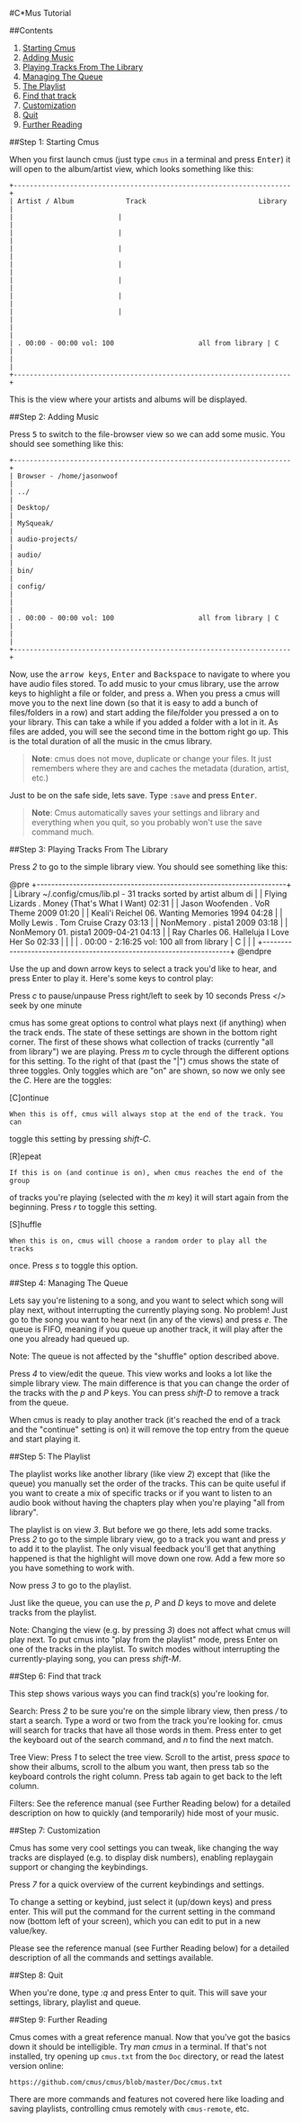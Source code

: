 #C*Mus Tutorial

##Contents

1. [Starting Cmus](#step-1-starting-cmus)
2. [Adding Music](#step-2-adding-music)
3. [Playing Tracks From The Library](#step-3-playing-tracks-from-the-library)
4. [Managing The Queue](#step-4-managing-the-queue)
5. [The Playlist](#step-5-the-playlist)
6. [Find that track](#step-6-find-that-track)
7. [Customization](#step-7-customization)
8. [Quit](#step-8-quit)
9. [Further Reading](#step-9-further-reading)

##Step 1: Starting Cmus

When you first launch cmus (just type `cmus` in a terminal and press <kbd>Enter</kbd>) it will open to the album/artist view, which looks something like this:

```
+---------------------------------------------------------------------+
| Artist / Album             Track                            Library |
|                          |                                          |
|                          |                                          |
|                          |                                          |
|                          |                                          |
|                          |                                          |
|                          |                                          |
|                          |                                          |
|                                                                     |
| . 00:00 - 00:00 vol: 100                     all from library | C   |
|                                                                     |
+---------------------------------------------------------------------+
```

This is the view where your artists and albums will be displayed.

##Step 2: Adding Music

Press <kbd>5</kbd> to switch to the file-browser view so we can add some music. You should see something like this:

```
+---------------------------------------------------------------------+
| Browser - /home/jasonwoof                                           |
| ../                                                                 |
| Desktop/                                                            |
| MySqueak/                                                           |
| audio-projects/                                                     |
| audio/                                                              |
| bin/                                                                |
| config/                                                             |
|                                                                     |
| . 00:00 - 00:00 vol: 100                     all from library | C   |
|                                                                     |
+---------------------------------------------------------------------+
```

Now, use the <kbd>arrow keys</kbd>, <kbd>Enter</kbd> and <kbd>Backspace</kbd> to navigate to where you have audio files stored. To add music to your cmus library, use the arrow keys to highlight a file or folder, and press <kbd>a</kbd>. When you press </kbd>a</kbd> cmus will move you to the next line down (so that it is easy to add a bunch of files/folders in a
row) and start adding the file/folder you pressed <kbd>a</kbd> on to your library. This can take a while if you added a folder with a lot in it. As files are added, you will see the second time in the bottom right go up. This is the total
duration of all the music in the cmus library.

>**Note**: cmus does not move, duplicate or change your files. It just remembers where they are and caches the metadata (duration, artist, etc.)

Just to be on the safe side, lets save. Type `:save` and press <kbd>Enter</kbd>.

>**Note**: Cmus automatically saves your settings and library and everything when you quit, so you probably won't use the save command much.

##Step 3: Playing Tracks From The Library

Press *2* to go to the simple library view. You should see something like
this:

@pre
+---------------------------------------------------------------------+
| Library ~/.config/cmus/lib.pl - 31 tracks sorted by artist album di |
| Flying Lizards         . Money (That's What I Want)           02:31 |
| Jason Woofenden        . VoR Theme                       2009 01:20 |
| Keali'i Reichel      06. Wanting Memories                1994 04:28 |
| Molly Lewis            . Tom Cruise Crazy                     03:13 |
| NonMemory              . pista1                          2009 03:18 |
| NonMemory            01. pista1                    2009-04-21 04:13 |
| Ray Charles          06. Halleluja I Love Her So              02:33 |
|                                                                     |
| . 00:00 - 2:16:25 vol: 100                   all from library | C   |
|                                                                     |
+---------------------------------------------------------------------+
@endpre

Use the up and down arrow keys to select a track you'd like to hear, and press
Enter to play it. Here's some keys to control play:

Press *c* to pause/unpause
Press right/left to seek by 10 seconds
Press *<*/*>* seek by one minute

cmus has some great options to control what plays next (if anything) when the
track ends. The state of these settings are shown in the bottom right corner.
The first of these shows what collection of tracks (currently "all from
library") we are playing. Press *m* to cycle through the different options for
this setting. To the right of that (past the "|") cmus shows the state of three
toggles. Only toggles which are "on" are shown, so now we only see the *C*.
Here are the toggles:

[C]ontinue

    When this is off, cmus will always stop at the end of the track. You can
toggle this setting by pressing *shift-C*.

[R]epeat

    If this is on (and continue is on), when cmus reaches the end of the group
of tracks you're playing (selected with the *m* key) it will start again from
the beginning. Press *r* to toggle this setting.

[S]huffle

    When this is on, cmus will choose a random order to play all the tracks
once. Press *s* to toggle this option.


##Step 4: Managing The Queue

Lets say you're listening to a song, and you want to select which song will
play next, without interrupting the currently playing song. No problem! Just go
to the song you want to hear next (in any of the views) and press *e*. The
queue is FIFO, meaning if you queue up another track, it will play after the
one you already had queued up.

Note: The queue is not affected by the "shuffle" option described above.

Press *4* to view/edit the queue. This view works and looks a lot like the
simple library view. The main difference is that you can change the order of
the tracks with the *p* and *P* keys. You can press *shift-D* to remove a track
from the queue.

When cmus is ready to play another track (it's reached the end of a track and
the "continue" setting is on) it will remove the top entry from the queue and
start playing it.


##Step 5: The Playlist

The playlist works like another library (like view *2*) except that (like
the queue) you manually set the order of the tracks. This can be quite useful
if you want to create a mix of specific tracks or if you want to listen to an
audio book without having the chapters play when you're playing "all from
library".

The playlist is on view *3*. But before we go there, lets add some tracks.
Press *2* to go to the simple library view, go to a track you want and press
*y* to add it to the playlist. The only visual feedback you'll get that
anything happened is that the highlight will move down one row. Add a few more so
you have something to work with.

Now press *3* to go to the playlist.

Just like the queue, you can use the *p*, *P* and *D* keys to move and delete
tracks from the playlist.

Note: Changing the view (e.g. by pressing *3*) does not affect what cmus will
play next. To put cmus into "play from the playlist" mode, press Enter on one
of the tracks in the playlist. To switch modes without interrupting the
currently-playing song, you can press *shift-M*.


##Step 6: Find that track

This step shows various ways you can find track(s) you're looking for.

Search: Press *2* to be sure you're on the simple library view, then press */*
to start a search. Type a word or two from the track you're looking for. cmus
will search for tracks that have all those words in them. Press enter to get
the keyboard out of the search command, and *n* to find the next match.

Tree View: Press *1* to select the tree view. Scroll to the artist, press
*space* to show their albums, scroll to the album you want, then press tab so
the keyboard controls the right column. Press tab again to get back to the left
column.

Filters: See the reference manual (see Further Reading below) for a detailed
description on how to quickly (and temporarily) hide most of your music.


##Step 7: Customization

Cmus has some very cool settings you can tweak, like changing the way tracks
are displayed (e.g. to display disk numbers), enabling replaygain support or
changing the keybindings.

Press *7* for a quick overview of the current keybindings and settings.

To change a setting or keybind, just select it (up/down keys) and press enter.
This will put the command for the current setting in the command now (bottom
left of your screen), which you can edit to put in a new value/key.

Please see the reference manual (see Further Reading below) for a detailed
description of all the commands and settings available.


##Step 8: Quit

When you're done, type *:q* and press Enter to quit. This will save your
settings, library, playlist and queue.


##Step 9: Further Reading

Cmus comes with a great reference manual. Now that you've got the basics down
it should be intelligible. Try *man cmus* in a terminal. If that's not
installed, try opening up `cmus.txt` from the `Doc` directory, or read the latest
version online:

`https://github.com/cmus/cmus/blob/master/Doc/cmus.txt`

There are more commands and features not covered here like loading and saving
playlists, controlling cmus remotely with `cmus-remote`, etc.

